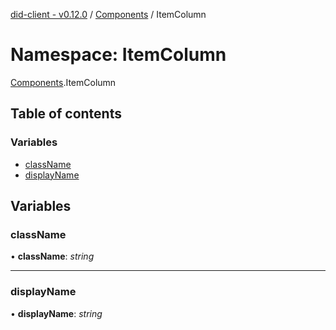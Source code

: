 [did-client - v0.12.0](../README.md) / [Components](components.md) / ItemColumn

# Namespace: ItemColumn

[Components](components.md).ItemColumn

## Table of contents

### Variables

- [className](components.itemcolumn.md#classname)
- [displayName](components.itemcolumn.md#displayname)

## Variables

### className

• **className**: *string*

___

### displayName

• **displayName**: *string*
